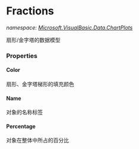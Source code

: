 ﻿# Fractions
_namespace: [Microsoft.VisualBasic.Data.ChartPlots](./index.md)_

扇形/金字塔的数据模型




### Properties

#### Color
扇形、金字塔梯形的填充颜色
#### Name
对象的名称标签
#### Percentage
对象在整体中所占的百分比
